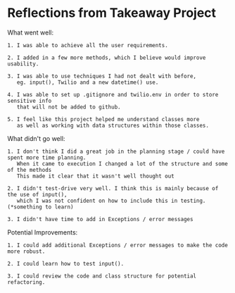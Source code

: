 # Reflections from Takeaway Project

What went well: 

    1. I was able to achieve all the user requirements.

    2. I added in a few more methods, which I believe would improve usability.

    3. I was able to use techniques I had not dealt with before, 
       eg. input(), Twilio and a new datetime() use.

    4. I was able to set up .gitignore and twilio.env in order to store sensitive info
       that will not be added to github.
       
    5. I feel like this project helped me understand classes more
       as well as working with data structures within those classes.


What didn't go well:

    1. I don't think I did a great job in the planning stage / could have spent more time planning. 
       When it came to execution I changed a lot of the structure and some of the methods
       This made it clear that it wasn't well thought out

    2. I didn't test-drive very well. I think this is mainly because of the use of input(),
       which I was not confident on how to include this in testing. (*something to learn)

    3. I didn't have time to add in Exceptions / error messages


Potential Improvements:

    1. I could add additional Exceptions / error messages to make the code more robust.

    2. I could learn how to test input().

    3. I could review the code and class structure for potential refactoring.




